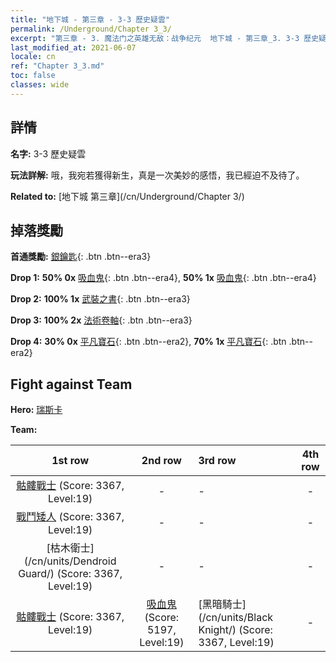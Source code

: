 ```yaml
---
title: "地下城 - 第三章 - 3-3 歷史疑雲"
permalink: /Underground/Chapter 3_3/
excerpt: "第三章 - 3. 魔法门之英雄无敌：战争纪元  地下城 - 第三章_3. 3-3 歷史疑雲"
last_modified_at: 2021-06-07
locale: cn
ref: "Chapter 3_3.md"
toc: false
classes: wide
---
```


## 詳情

 **名字:** 3-3 歷史疑雲

 **玩法詳解:**       哦，我宛若獲得新生，真是一次美妙的感悟，我已經迫不及待了。

 **Related to:** [地下城 第三章](/cn/Underground/Chapter 3/)

## 掉落獎勵

 **首通獎勵:** [銀鑰匙](/cn/Items/con_693/){: .btn .btn--era3}

 **Drop 1:** **50% 0x** [吸血鬼](/cn/Items/unt_211/){: .btn .btn--era4}, **50% 1x** [吸血鬼](/cn/Items/unt_211/){: .btn .btn--era4}

 **Drop 2:** **100% 1x** [武裝之書](/cn/Items/mat_18/){: .btn .btn--era3}

 **Drop 3:** **100% 2x** [法術卷軸](/cn/Items/con_694/){: .btn .btn--era3}

 **Drop 4:** **30% 0x** [平凡寶石](/cn/Items/mat_10/){: .btn .btn--era2}, **70% 1x** [平凡寶石](/cn/Items/mat_10/){: .btn .btn--era2}


## Fight against Team
 **Hero:** [瑞斯卡](/cn/heroes/Rashka/)

 **Team:**


  | 1st row | 2nd row | 3rd row | 4th row |
  |:----:|:----:|:----|:----:|
  | [骷髏戰士](/cn/units/Skeleton/) (Score: 3367, Level:19)  | - | - | - |
  | [戰鬥矮人](/cn/units/Dwarf/) (Score: 3367, Level:19)  | - | - | - |
  | [枯木衛士](/cn/units/Dendroid Guard/) (Score: 3367, Level:19)  | - | - | - |
  | [骷髏戰士](/cn/units/Skeleton/) (Score: 3367, Level:19)  | [吸血鬼](/cn/units/Vampire/) (Score: 5197, Level:19)  | [黑暗騎士](/cn/units/Black Knight/) (Score: 3367, Level:19)  | - |


